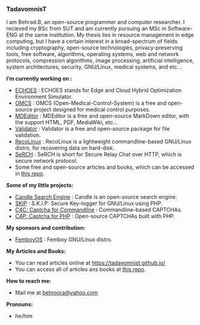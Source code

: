 ### TadavomnisT

I am Behrad.B, an open-source programmer and computer researcher. I recieved my BSc from SUT and am currently pursuing an MSc in Software-ENG at the same institution. My thesis lies in resource management in edge computing, but I have a certain interest in a broad-spectrum of fields including cryptography, open-source technologies, privacy-preserving tools, free software, algorithms, operating systems, web and network protocols, compression algorithms, image processing, artificial intelligence, system architectures, security, GNU/Linux, medical systems, and etc...

**I’m currently working on :**
+ [ECHOES](https://github.com/TadavomnisT/ECHOES) : ECHOES stands for Edge and Cloud Hybrid Optimization Environment Simulator.
+ [OMCS](https://github.com/Tadavomnism/Open-Medical-Control-System) : OMCS (Open-Medical-Control-System) is a free and open-source project designed for medical control purposes.
+ [MDEditor](https://github.com/TadavomnisT/MDEditor) : MDEditor is a free and open-source MarkDown editor, with the support HTML, PDF, MediaWiki, etc...
+ [Validator](https://github.com/TadavomnisT/validator) : Validator is a free and open-source package for file validation.
+ [RecoLinux](https://github.com/TadavomnisT/RecoLinux) : RecoLinux is a lightweight commandline-based GNU/Linux distro, for recovering data on hard-disk. 
+ [SeRCH](https://github.com/TadavomnisT/SeRCH) :  SeRCH is short for Secure Relay Chat over HTTP, which is secure network protocol.
+ Some free and open-source articles and books, which can be accessed in [this repo](https://github.com/TadavomnisT/Free_Books-Documents). 

**Some of my little projects:**
+ [Candle Search Engine](https://github.com/TadavomnisT/candle_search_engine) : Candle is an open-source search engine.
+ [SKIP](https://github.com/TadavomnisT/SKIP) : S.K.I.P: Secure Key-logger for GNU/Linux using PHP.
+ [C4C: Captcha for Commandline](https://github.com/TadavomnisT/captcha-for-commandline) : Commandline-based CAPTCHAs.
+ [C4P: Captcha for PHP](https://github.com/TadavomnisT/captcha_for_php) : Open-source CAPTCHAs built with PHP.

**My sponsors and contribution:**
+ [FemboyOS](https://github.com/Sugaryyyy/FemboyOS) : Femboy GNU/Linux distro.

**My Articles and Books:**
* You can read articles online at https://tadavomnist.github.io/
* You can access all of articles ans books at [this repo](https://github.com/TadavomnisT/Free_Books-Documents).

**How to reach me:**
+ Mail me at behroora@yahoo.com

**Pronouns:** 
+ he/him

